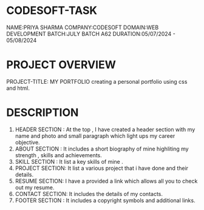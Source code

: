 # CODESOFT-TASK
NAME:PRIYA SHARMA
COMPANY:CODESOFT
DOMAIN:WEB DEVELOPMENT
BATCH:JULY BATCH A62
DURATION:05/07/2024 - 05/08/2024

# PROJECT OVERVIEW
PROJECT-TITLE: MY PORTFOLIO
creating a personal portfolio using css and html.

# DESCRIPTION
1. HEADER SECTION : At the top , I have created a header section with my name and photo and small paragraph which light ups my career objective.
2. ABOUT SECTION : It includes a short biography of mine highliting my strength , skills and achievements.
3. SKILL SECTION : It list a key skills of mine .
4. PROJECT SECTION: It list a various project that i have done and their details.
5. RESUME SECTION: I have a provided a link which allows all you to check out my resume.
6. CONTACT SECTION: It includes the details of my contacts.
7. FOOTER SECTION :  It includes a copyright symbols and additional links. 


